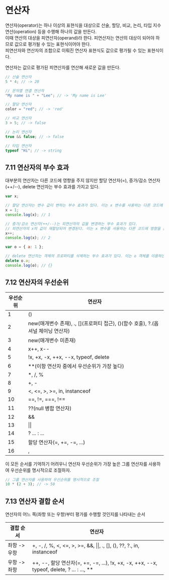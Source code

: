 # 연산자

연산자(operator)는 하나 이상의 표현식을 대상으로 산술, 할당, 비교, 논리, 타입 지수 연산(operation) 등을 수행해 하나의 값을 만든다.  
이때 연산의 대상을 피연산자(operand)라 한다. 피연산자는 연산의 대상이 되어야 하므로 값으로 평가될 수 있는 표현식이어야 한다.  
피연산자와 연산자의 조합으로 이뤄진 연산자 표현식도 값으로 평가될 수 있는 표현식이다.

연산자는 값으로 평가된 피연산자를 연산해 새로운 값을 만든다.

```js
// 산술 연산자
5 * 4; // -> 20

// 문자열 연결 연산자
"My name is " + "Lee"; // -> 'My name is Lee'

// 할당 연산자
color = "red"; // -> 'red'

// 비교 연산자
3 > 5; // -> false

// 논리 연산자
true && false; // -> false

// 타입 연산자
typeof "Hi"; // -> string
```

## 7.11 연산자의 부수 효과

대부분의 연산자는 다른 코드에 영향을 주지 않지만 할당 연산자(=), 증가/감소 연산자(++/--), delete 연산자는 부수 효과를 가지고 있다.

```js
var x;

// 할당 연산자는 변수 값이 변하는 부수 효과가 있다. 이는 x 변수를 사용하는 다른 코드에 영향을 준다.
x = 1;
console.log(x); // 1

// 증가/감소 연산자(++/--)는 피연산자의 값을 변경하는 부수 효과가 있다.
// 피연산자의 x의 값이 재할당되어 변경된다. 이는 x 변수를 사용하는 다른 코드에 영향을 준다.
x++;
console.log(x); // 2

var o = { a: 1 };

// delete 연산자는 객체의 프로퍼티를 삭제하는 부수 효과가 있다. 이는 o 객체를 이용하는 다른 코드에 영향을 준다.
delete o.a;
console.log(o); // {}
```

## 7.12 연산자의 우선순위

| 우선순위 | 연산자                                                                            |
| -------- | --------------------------------------------------------------------------------- |
| 1        | ()                                                                                |
| 2        | new(매개변수 존재), ., [](프로퍼티 접근), ()(함수 호출), ?.(옵셔널 체이닝 연산자) |
| 3        | new(매개변수 미존재)                                                              |
| 4        | x++, x--                                                                          |
| 5        | !x, +x, -x, ++x, --x, typeof, delete                                              |
| 6        | \*\*(이항 연산자 중에서 우선순위가 가장 높다)                                     |
| 7        | \*, /, %                                                                          |
| 8        | +, -                                                                              |
| 9        | <, <=, >, >=, in, instanceof                                                      |
| 10       | ==, !=, ===, !==                                                                  |
| 11       | ??(null 병합 연산자)                                                              |
| 12       | &&                                                                                |
| 13       | \|\|                                                                              |
| 14       | ? ... : ...                                                                       |
| 15       | 할당 연산자(=, +=, -=, ...)                                                       |
| 16       | ,                                                                                 |

이 모든 순서를 기억하기 어려우니 연산자 우선순위가 가장 높은 그룹 연산자를 사용하여 우선순위를 명시적으로 조절하자.

```js
// 그룹 연산자를 사용하여 우선순위를 명시적으로 조절
10 * (2 + 3); // -> 50
```

## 7.13 연산자 결합 순서

연산자의 어느 쪽(좌항 또는 우항)부터 평가를 수행할 것인지를 나타내는 순서

| 결합 순서    | 연산자                                                                                       |
| ------------ | -------------------------------------------------------------------------------------------- |
| 좌항 -> 우항 | +, -, /, %, <, <=, >, >=, &&, \|\|, ., [], (), ??, ?., in, instanceof                        |
| 우항 -> 좌항 | ++, --, 할당 연산자(=, +=, -=, ...), !x, +x, -x, ++x, --x, typeof, delete, ? ... : ..., \*\* |
